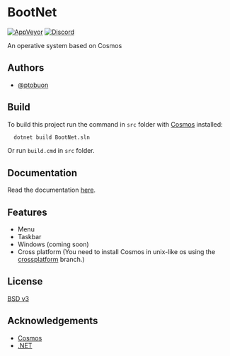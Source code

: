 # BootNet
[![AppVeyor](https://img.shields.io/appveyor/build/Pto/BootNet)](https://ci.appveyor.com/project/Pto/bootnet)
[![Discord](https://img.shields.io/discord/955877634187853834)](https://discord.gg/KNGTnbT9Ym)

An operative system based on Cosmos

## Authors

- [@ptobuon](https://www.github.com/ptobuon)


## Build

To build this project run the command in `src` folder with [Cosmos](https://github.com/CosmosOS/Cosmos) installed:
```cmd
  dotnet build BootNet.sln
```

Or run `build.cmd` in `src` folder.

## Documentation

Read the documentation [here](https://ptobuon.eu.org/BootNet).


## Features

- Menu
- Taskbar
- Windows (coming soon)
- Cross platform (You need to install Cosmos in unix-like os using the [crossplatform](https://github.com/CosmosOS/Cosmos/tree/crossplatform) branch.)

## License

[BSD v3](https://github.com/ptobuon/BootNet/blob/main/LICENSE.md)


## Acknowledgements

 - [Cosmos](https://github.com/CosmosOS/Cosmos)
 - [.NET](https://dot.net)
